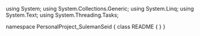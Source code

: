 ﻿using System;
using System.Collections.Generic;
using System.Linq;
using System.Text;
using System.Threading.Tasks;

namespace PersonalProject_SulemanSeid
{
    class README
    {
    }
}
